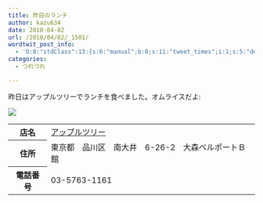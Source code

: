 ```yaml
---
title: 昨日のランチ
author: kazu634
date: 2010-04-02
url: /2010/04/02/_1501/
wordtwit_post_info:
  - 'O:8:"stdClass":13:{s:6:"manual";b:0;s:11:"tweet_times";i:1;s:5:"delay";i:0;s:7:"enabled";i:1;s:10:"separation";s:2:"60";s:7:"version";s:3:"3.7";s:14:"tweet_template";b:0;s:6:"status";i:2;s:6:"result";a:0:{}s:13:"tweet_counter";i:2;s:13:"tweet_log_ids";a:1:{i:0;i:5205;}s:9:"hash_tags";a:0:{}s:8:"accounts";a:1:{i:0;s:7:"kazu634";}}'
categories:
  - つれづれ

---
```

<div class="section">
<p>
    昨日はアップルツリーでランチを食べました。オムライスだよ:
</p>
  
<p>
<center>
</center>
</p>
  
<p>
<a href="http://flickr.com/photos/42332031@N02/4481881434/" onclick="__gaTracker('send', 'event', 'outbound-article', 'http://flickr.com/photos/42332031@N02/4481881434/', '');" title="オムライス"><img src="http://farm5.static.flickr.com/4068/4481881434_5ed044ddfb.jpg" /></a>
</p></p> 
  
<table>
<tr>
<th>
        店名
</th>
      
<td>
<a href="http://www.doko.jp/search/shop/sc122345/?vos=apidoko1" onclick="__gaTracker('send', 'event', 'outbound-article', 'http://www.doko.jp/search/shop/sc122345/?vos=apidoko1', 'アップルツリー');" target="_blank">アップルツリー</a>
</td>
</tr>
    
<tr>
<th>
        住所
</th>
      
<td>
        東京都　品川区　南大井　6-26-2　大森ベルポートＢ館
</td>
</tr>
    
<tr>
<th>
        電話番号
</th>
      
<td>
        03-5763-1161
</td>
</tr>
</table>
</div>